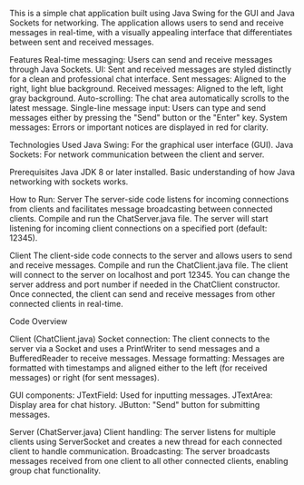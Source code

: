 This is a simple chat application built using Java Swing for the GUI and Java Sockets for networking. The application allows users to send and receive messages in real-time, with a visually appealing interface that differentiates between sent and received messages.

Features
Real-time messaging: Users can send and receive messages through Java Sockets.
UI: Sent and received messages are styled distinctly for a clean and professional chat interface.
Sent messages: Aligned to the right, light blue background.
Received messages: Aligned to the left, light gray background.
Auto-scrolling: The chat area automatically scrolls to the latest message.
Single-line message input: Users can type and send messages either by pressing the "Send" button or the "Enter" key.
System messages: Errors or important notices are displayed in red for clarity.

Technologies Used
Java Swing: For the graphical user interface (GUI).
Java Sockets: For network communication between the client and server.

Prerequisites
Java JDK 8 or later installed.
Basic understanding of how Java networking with sockets works.

How to Run:
Server
The server-side code listens for incoming connections from clients and facilitates message broadcasting between connected clients.
Compile and run the ChatServer.java file.
The server will start listening for incoming client connections on a specified port (default: 12345).

Client
The client-side code connects to the server and allows users to send and receive messages.
Compile and run the ChatClient.java file.
The client will connect to the server on localhost and port 12345. You can change the server address and port number if needed in the ChatClient constructor. Once connected, the client can send and receive messages from other connected clients in real-time.

Code Overview

Client (ChatClient.java)
Socket connection: The client connects to the server via a Socket and uses a PrintWriter to send messages and a BufferedReader to receive messages.
Message formatting: Messages are formatted with timestamps and aligned either to the left (for received messages) or right (for sent messages).

GUI components:
JTextField: Used for inputting messages.
JTextArea: Display area for chat history.
JButton: "Send" button for submitting messages.

Server (ChatServer.java)
Client handling: The server listens for multiple clients using ServerSocket and creates a new thread for each connected client to handle communication.
Broadcasting: The server broadcasts messages received from one client to all other connected clients, enabling group chat functionality.
